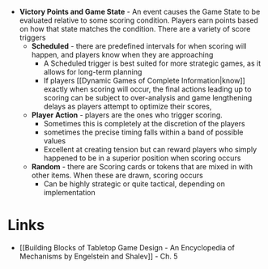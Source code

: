 * **Victory Points and Game State** - An event causes the Game State to be evaluated relative to some scoring condition. Players earn points based on how that state matches the condition. There are a variety of score triggers
	* **Scheduled**  - there are predefined intervals for when scoring will happen, and players know when they are approaching
		* A Scheduled trigger is best suited for more strategic games, as it allows for long-term planning
		* If players [[Dynamic Games of Complete Information|know]] exactly when scoring will occur, the final actions leading up to scoring can be subject to over-analysis and game lengthening delays as players attempt to optimize their scores,
	* **Player Action** - players are the ones who trigger scoring.
		* Sometimes this is completely at the discretion of the players
		* sometimes the precise timing falls within a band of possible values
		* Excellent at creating tension but can reward players who simply happened to be in a superior position when scoring occurs
	* **Random** - there are Scoring cards or tokens that are mixed in with other items. When these are drawn, scoring occurs
		* Can be highly strategic or quite tactical, depending on implementation

# Links
* [[Building Blocks of Tabletop Game Design - An Encyclopedia of Mechanisms by Engelstein and Shalev]] - Ch. 5